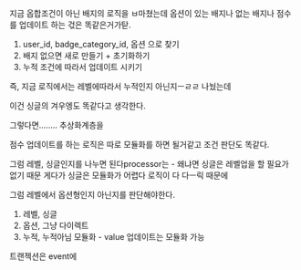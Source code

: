 지금 옵합조건이 아닌 배지의 로직을 ㅂ마쳤는데
옵션이 있는 배지나 없는 배지나 점수를 업데이트 하는 걳은 똑같은거가탇.

1. user_id, badge_category_id, 옵션 으로 찾기
2. 배지 없으면 새로 만들기 + 초기화하기
3. 누적 조건에 따라서 업데이트 시키기

즉, 지금 로직에서는 레벨에따라서 누적인지 아닌지ㅡㄹㄹ 나눴는데

이건 싱글의 겨우엥도 똑같다고 생각한다.

그렇다면........ 추상화계층을

점수 업데이트를 하는 로직은 따로 모듈화를 하면 될거같고
조건 판단도 똑같다.

그럼 레벨, 싱글인지를 나누면 된다processor는 - 왜냐면 싱글은 레벨업을 할 필요가 없기 때문 게다가 싱글은 모듈화가 어렵다 로직이 다 다ㅡ릭 때문에

그럼 레벨에서
옵션형인지 아닌지를 판단해야한다.


1. 레벨, 싱글
2. 옵션, 그냥 다이렉트
3. 누적, 누적아님 모듈화 - value 업데이트는 모듈화 가능

트랜젝션은 event에